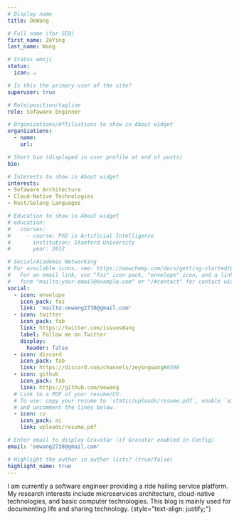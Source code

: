 ```yaml
---
# Display name
title: OeWang

# Full name (for SEO)
first_name: ZeYing
last_name: Wang

# Status emoji
status:
  icon: ☕️

# Is this the primary user of the site?
superuser: true

# Role/position/tagline
role: Sofaware Enginner

# Organizations/Affiliations to show in About widget
organizations:
  - name: 
    url: 

# Short bio (displayed in user profile at end of posts)
bio:

# Interests to show in About widget
interests:
- Sofaware Architecture
- Cloud-Native Technologies
- Rust/Golang Languages

# Education to show in About widget
# education:
#   courses:
#     - course: PhD in Artificial Intelligence
#       institution: Stanford University
#       year: 2012

# Social/Academic Networking
# For available icons, see: https://wowchemy.com/docs/getting-started/page-builder/#icons
#   For an email link, use "fas" icon pack, "envelope" icon, and a link in the
#   form "mailto:your-email@example.com" or "/#contact" for contact widget.
social:
  - icon: envelope
    icon_pack: fas
    link: 'mailto:oewang2738@gmail.com'
  - icon: twitter
    icon_pack: fab
    link: https://twitter.com/issuesWang
    label: Follow me on Twitter
    display:
      header: false
  - icon: discord
    icon_pack: fab
    link: https://discord.com/channels/zeyingwang#8598
  - icon: github
    icon_pack: fab
    link: https://github.com/oewang
  # Link to a PDF of your resume/CV.
  # To use: copy your resume to `static/uploads/resume.pdf`, enable `ai` icons in `params.yaml`,
  # and uncomment the lines below.
  - icon: cv
    icon_pack: ai
    link: uploads/resume.pdf

# Enter email to display Gravatar (if Gravatar enabled in Config)
email: 'oewang2738@gmail.com'

# Highlight the author in author lists? (true/false)
highlight_name: true
---
```


I am currently a software engineer providing a ride hailing service platform. My research interests include microservices architecture, cloud-native technologies, and basic computer technologies. This blog is mainly used for documenting life and sharing technology.
{style="text-align: justify;"}

